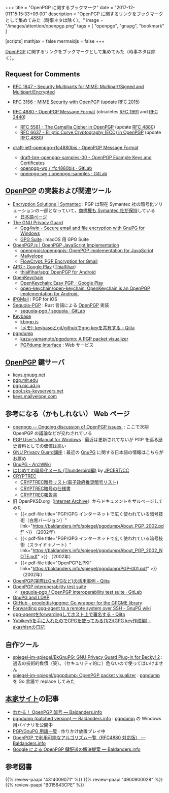 +++
title = "OpenPGP に関するブックマーク"
date =  "2017-12-01T15:15:33+09:00"
description = "OpenPGP に関するリンクをブックマークとして集めてみた（時事ネタは除く）。"
image = "/images/attention/openpgp.png"
tags = [ "openpgp", "gnupg", "bookmark" ]

[scripts]
  mathjax = false
  mermaidjs = false
+++

[OpenPGP] に関するリンクをブックマークとして集めてみた（時事ネタは除く）。

## Request for Comments

- [RFC 1847 - Security Multiparts for MIME: Multipart/Signed and Multipart/Encrypted](https://tools.ietf.org/html/rfc1847)
- [RFC 3156 - MIME Security with OpenPGP](https://tools.ietf.org/html/rfc3156) (update [RFC 2015])
- [RFC 4880 - OpenPGP Message Format](https://tools.ietf.org/html/rfc4880) (obsoletes [RFC 1991] and [RFC 2440])
    - [RFC 5581 - The Camellia Cipher in OpenPGP](https://tools.ietf.org/html/rfc5581) (update [RFC 4880])
    - [RFC 6637 - Elliptic Curve Cryptography (ECC) in OpenPGP](https://tools.ietf.org/html/rfc6637) (update [RFC 4880])

- [draft-ietf-openpgp-rfc4880bis - OpenPGP Message Format](https://datatracker.ietf.org/doc/draft-ietf-openpgp-rfc4880bis/)
    - [draft-bre-openpgp-samples-00 - OpenPGP Example Keys and Certificates](https://datatracker.ietf.org/doc/draft-bre-openpgp-samples/)
    - [openpgp-wg / rfc4880bis · GitLab](https://gitlab.com/openpgp-wg/rfc4880bis)
    - [openpgp-wg / openpgp-samples · GitLab](https://gitlab.com/openpgp-wg/openpgp-samples)

[RFC 1847]: https://tools.ietf.org/html/rfc1847 "RFC 1847 - Security Multiparts for MIME: Multipart/Signed and Multipart/Encrypted"
[RFC 1991]: https://tools.ietf.org/html/rfc1991 "RFC 1991 - PGP Message Exchange Formats"
[RFC 2015]: https://tools.ietf.org/html/rfc2015 "RFC 2015 - MIME Security with Pretty Good Privacy (PGP)"
[RFC 2440]: https://tools.ietf.org/html/rfc2440 "RFC 2440 - OpenPGP Message Format"
[RFC 3156]: https://tools.ietf.org/html/rfc3156 "RFC 3156 - MIME Security with OpenPGP"
[RFC 4880]: https://tools.ietf.org/html/rfc4880 "RFC 4880 - OpenPGP Message Format"
[RFC 5581]: https://tools.ietf.org/html/rfc5581 "RFC 5581 - The Camellia Cipher in OpenPGP"
[RFC 6637]: https://tools.ietf.org/html/rfc6637 "RFC 6637 - Elliptic Curve Cryptography (ECC) in OpenPGP"
[RFC 4880bis]: https://datatracker.ietf.org/doc/draft-ietf-openpgp-rfc4880bis/ "draft-ietf-openpgp-rfc4880bis - OpenPGP Message Format"

## [OpenPGP] の実装および関連ツール

- [Encryption Solutions | Symantec](https://www.symantec.com/products/encryption) : PGP は現在 Symantec 社の暗号化ソリューションの一部となっていて，[商標権も Symantec 社が保持](https://www.symantec.com/about/legal/trademark-policies "Our Current Trademarks | Symantec")している
    - [日本語ページ](https://www.symantec.com/ja/jp/products/encryption)
- [The GNU Privacy Guard](https://gnupg.org/)
    - [Gpg4win - Secure email and file encryption with GnuPG for Windows](https://www.gpg4win.org/)
    - [GPG Suite](https://gpgtools.org/) : macOS 用 GPG Suite
- [OpenPGP.js | OpenPGP JavaScript Implementation](http://openpgpjs.org/)
    - [openpgpjs/openpgpjs: OpenPGP implementation for JavaScript](https://github.com/openpgpjs/openpgpjs)
    - [Mailvelope](https://www.mailvelope.com/)
    - [FlowCrypt: PGP Encryption for Gmail](https://flowcrypt.com/)
- [APG - Google Play](https://play.google.com/store/apps/details?id=org.thialfihar.android.apg) ([Thialfihar](http://thialfihar.org/))
    - [thialfihar/apg: OpenPGP for Android](https://github.com/thialfihar/apg)
- [OpenKeychain](https://www.openkeychain.org/)
    - [OpenKeychain: Easy PGP - Google Play](https://play.google.com/store/apps/details?id=org.sufficientlysecure.keychain)
    - [open-keychain/open-keychain: OpenKeychain is an OpenPGP implementation for Android.](https://github.com/open-keychain/open-keychain)
- [iPGMail](https://ipgmail.com/) : PGP for iOS
- [Sequoia-PGP](https://sequoia-pgp.org/) : Rust 言語による [OpenPGP] 実装
    - [sequoia-pgp / sequoia · GitLab](https://gitlab.com/sequoia-pgp/sequoia)
- [Keybase](https://keybase.io/)
    - [kbpgp.js](https://keybase.io/kbpgp)
    - [[メモ]: keybaseとgit/githubでgpg keyを共有する - Qiita](https://qiita.com/joemphilips/items/7e4d2941448807c4d431)
- [pgpdump]
    - [kazu-yamamoto/pgpdump: A PGP packet visualizer](https://github.com/kazu-yamamoto/pgpdump)
    - [PGPdump Interface](http://www.pgpdump.net/) : Web サービス

[GnuPG]: https://gnupg.org/ "The GNU Privacy Guard"
[pgpdump]: http://www.mew.org/~kazu/proj/pgpdump/

## [OpenPGP] 鍵サーバ

- [keys.gnupg.net](http://keys.gnupg.net/ "Nebraska Wesleyan University - OpenPGP Keyserver")
- [pgp.mit.edu](https://pgp.mit.edu/ "MIT PGP Key Server")
- [pgp.nic.ad.jp](http://pgp.nic.ad.jp/ "PGP KEYSERVER")
- [pool.sks-keyservers.net](https://sks-keyservers.net/ "SKS Keyservers")
- [keys.mailvelope.com ](https://keys.mailvelope.com/ "Mailvelope Key Server")

## 参考になる（かもしれない） Web ページ

- [openpgp -- Ongoing discussion of OpenPGP issues.](https://www.ietf.org/mailman/listinfo/openpgp) : ここで次期 OpenPGP の議論などが交わされている
- [PGP User's Manual for Windows](http://www.cla-ri.net/pgp/) : 最近は更新されてないが PGP を巡る歴史資料としての価値は高い
- [GNU Privacy Guard講座](https://gnupg.hclippr.com/) : 最近の [GnuPG] に関する日本語の情報はこちらがお薦め
- [GnuPG - ArchWiki](https://wiki.archlinuxjp.org/index.php/GnuPG)
- [はじめての暗号化メール (Thunderbird編)](https://www.jpcert.or.jp/magazine/security/pgpquick.html) by [JPCERT/CC](https://www.jpcert.or.jp/ "JPCERT コーディネーションセンター")
- [CRYPTREC](http://www.cryptrec.go.jp/)
    - [CRYPTREC暗号リスト(電子政府推奨暗号リスト)](http://www.cryptrec.go.jp/list.html)
    - [CRYPTREC暗号の仕様書](http://www.cryptrec.go.jp/method.html)
    - [CRYPTREC報告書](http://www.cryptrec.go.jp/report.html)
- 旧 OpenPKSD.org（[Internet Archive](https://web.archive.org/web/20110907063003/http://www.openpksd.org/)）からドキュメントをサルベージしてみた
    - {{< pdf-file title="PGP/GPG インターネットで広く使われている暗号技術（白黒バージョン）" link="https://baldanders.info/spiegel/pgpdump/About_PGP_2002.pdf" >}} （2002年）
    - {{< pdf-file title="PGP/GPG インターネットで広く使われている暗号技術（スライド＋ノート）" link="https://baldanders.info/spiegel/pgpdump/About_PGP_2002_NOTE.pdf" >}} （2002年）
    - {{< pdf-file title="OpenPGPとPKI" link="https://baldanders.info/spiegel/pgpdump/PGP-001.pdf" >}} （2002年）
- [OpenPGP(実際はGnuPGなど)の活用事例 - Qiita](https://qiita.com/tsuyoshi_cho/items/b5b37be4f52f0adb0f1b)
- [OpenPGP interoperability test suite](https://tests.sequoia-pgp.org/)
    - [sequoia-pgp / OpenPGP interoperability test suite · GitLab](https://gitlab.com/sequoia-pgp/openpgp-interoperability-test-suite)
- [GnuPG and LDAP](https://gnupg.org/blog/20201018-gnupg-and-ldap.html)
- [GitHub - proglottis/gpgme: Go wrapper for the GPGME library](https://github.com/proglottis/gpgme)
- [Forwarding gpg-agent to a remote system over SSH - GnuPG wiki](https://wiki.gnupg.org/AgentForwarding)
- [gpg-agentをforwardingしてホスト上で署名する - Qiita](https://qiita.com/kazumaemoto/items/b95b8ec5756209b14909)
- [Yubikey5を手に入れたのでGPGを使ってみる(1/2)(GPG key作成編) - akashisnの日記](https://blog.akashisn.info/entry/2020/12/09/132652)

## 自作ツール

- [spiegel-im-spiegel/BkGnuPG: GNU Privacy Guard Plug-in for Becky! 2](https://github.com/spiegel-im-spiegel/BkGnuPG) : 過去の技術的負債（笑）。（セキュリティ的に）危ないので使ってはいけません
- [spiegel-im-spiegel/gpgpdump: OpenPGP packet visualizer](https://github.com/spiegel-im-spiegel/gpgpdump) : [pgpdump] を Go 言語で replace してみた

## [本家サイト]の記事

- [わかる！ OpenPGP 暗号 — Baldanders.info](https://baldanders.info/spiegel/cc-license/)
- [pgpdump (patched version) — Baldanders.info](https://baldanders.info/spiegel/pgpdump/) : [pgpdump] の Windows 用バイナリを公開中
- [PGP/GnuPG 用語一覧](https://baldanders.info/spiegel/archive/pgp-vocabulary/) : 作りかけ放置プレイ中
- [OpenPGP で利用可能なアルゴリズム一覧（RFC4880 対応版） — Baldanders.info](https://baldanders.info/blog/000452/)
- [Google による OpenPGP 鍵配送の解決提案 — Baldanders.info](https://baldanders.info/blog/000785/)

[OpenPGP]: https://www.openpgp.org/
[本家サイト]: https://baldanders.info/ "Baldanders.info"

## 参考図書

{{% review-paapi "4314009071" %}} <!-- 暗号化 プライバシーを救った反乱者たち -->
{{% review-paapi "4900900028" %}} <!-- PGP―暗号メールと電子署名 -->
{{% review-paapi "B015643CPE" %}} <!-- 暗号技術入門 第3版 -->
